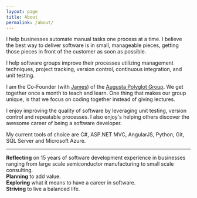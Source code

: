 ```yaml
---
layout: page
title: About
permalink: /about/
---
```


I help businesses automate manual tasks one process at a time. I believe the best way to deliver software is in small, manageable pieces, getting those pieces in front of the customer as soon as possible.

I help software groups improve their processes utilizing management techniques, project tracking, version control, continuous integration, and unit testing.

I am the Co-Founder (with [James](http://www.jamessturtevant.com/)) of the [Augusta Polyglot Group](http://augusta-polyglot.github.io/). We get together once a month to teach and learn. One thing that makes our group unique, is that we focus on coding together instead of giving lectures.

I enjoy improving the quality of software by leveraging unit testing, version control and repeatable processes. I also enjoy's helping others discover the awesome career of being a software developer.

My current tools of choice are C#, ASP.NET MVC, AngularJS, Python, Git, SQL Server and Microsoft Azure.

<hr>
<strong>Reflecting</strong> on 15 years of software development experience in businesses ranging from large scale semiconductor manufacturing to small scale consulting. <br>
<strong>Planning</strong> to add value.<br>
<strong>Exploring</strong> what it means to have a career in software.<br>
<strong>Striving</strong> to live a balanced life.
